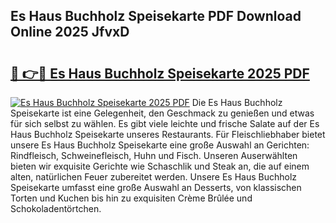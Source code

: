 ## Es Haus Buchholz Speisekarte PDF Download Online 2025 JfvxD

# <h2><a href="http://gceeba.nevu.top/?p=Es+Haus+Buchholz+Speisekarte">🔗 👉🔴 Es Haus Buchholz Speisekarte 2025 PDF</a></h2>

[![Es Haus Buchholz Speisekarte 2025 PDF](https://i.imgur.com/dBaPXMq.png)](http://gceeba.nevu.top/?p=Es+Haus+Buchholz+Speisekarte)
Die Es Haus Buchholz Speisekarte ist eine Gelegenheit, den Geschmack zu genießen und etwas für sich selbst zu wählen. Es gibt viele leichte und frische Salate auf der Es Haus Buchholz Speisekarte unseres Restaurants. Für Fleischliebhaber bietet unsere Es Haus Buchholz Speisekarte eine große Auswahl an Gerichten: Rindfleisch, Schweinefleisch, Huhn und Fisch. Unseren Auserwählten bieten wir exquisite Gerichte wie Schaschlik und Steak an, die auf einem alten, natürlichen Feuer zubereitet werden. Unsere Es Haus Buchholz Speisekarte umfasst eine große Auswahl an Desserts, von klassischen Torten und Kuchen bis hin zu exquisiten Crème Brûlée und Schokoladentörtchen.
